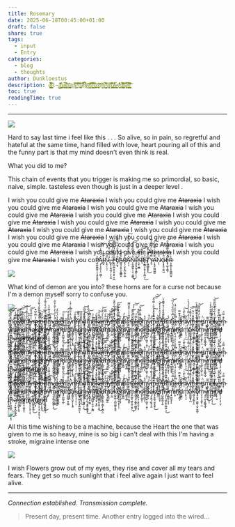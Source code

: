 ```yaml
---
title: Rosemary
date: 2025-06-18T00:45:00+01:00
draft: false
share: true
tags:
  - input
  - Entry
categories:
  - blog
  - thoughts
author: Dunkloestus
description: ȩ̸̢̪̜̦͇̤̽̆̒̊͒͌̊̌͋̑̿̉̕l̴̨̯̬̝̪͓̑͛̄̎ͅl̵̟̺̽a̸͙̱̯̦̮͔̬̼͉̳̳̣̐̊͂̂̓̒̎͌̒ͅ ̵̧̡̻͓̪̩̰̘͚͕̭̤͑̉͛u̴̠̫̪̝̭͙̱̩̖̾̿ͅś̶̨̗̞͓̬͓̦̭͓̪̘͓̩͆̒̄̈́̅͛̕͜͝o̷̧͎̘̫̣̗̼̜̰̽̽͗̊ ̷̧̨͚̼̭͕̋͜m̵̤͖͋̀͌͑i̷̧̭͉͉̭̇̽̎̄͝ ̸̧̜͍͌̃̑͑̈́̚͜ ̵̓̔͂̅̔̈́̅͆̈́̾͘̕͜͝c̴̢̥̤̟̖͙͕̪͔̄̀̌̌͋̉̄̓̌̑̒́̕͝͝ȁ̵̱́̃̈̑͋̀̽̚b̶̪́͆̔̅̓̅̂̌̾͛̈́ȩ̴̟̂̍͂̒̋̂z̴̧̛̛̯̗͖͇̦̳̝̗̲͉̅̄̊̽̓̚̚͠͝ą̵͙̦̫̝̥̅̀̐̊̒̿͛͆̅͘͝ ̶̨̜̮̺͙̮̤͔̦̽̒̉̀̿͛͠ͅc̷̤̣̪̹͔̞̠͖̍̏̒̉o̵̡̼̜̝͍͈̲̣̫̱͚̜͒͑̅͐͠ͅm̶̛̻̘̤̯̺̌̀̉̊̈́̈́̆̓̏̒̆͘͘͝ǫ̵͙͕̱̻̦̜̜͖͊́̀̈́̅̅͠ ̵̥͉̟͚̦̦̻̠̰͙̝̗͖̈́͐̅͒̀̈̓u̵̫̘̬̞̺̬͆͑ͅn̸̢͕̤̗͓̝͎̻̯̍̏͒̓̃̽̿̓̉̀̊͘͘͝ ̷̨͖͉̫̪͔̤͍̪͓͍͂̀r̴̡̼̞͉̫̗̠̥͎̫̿̓̂̊̐̑͜ę̴̨̜͎̞͇̭̯̀v̶͔̝͍̖̫̝̼̙̾͋͗͛͌̈́͛͜ǫ̸̧͈̹̼͈̩͋͋́̈́́̌͐̈́͂͜ļ̵̢̢̦̙̰͕͎̪̗̰̗͙̣̦́̀̐̑͗̐͑̌̏̽̚͝v̷̢̦͈̞̜̯͙̻̟̉̍̇̃͂̏̿̚ë̴̦̹̻̫͚͙̣̬͚̝̘͎̺́̅̔͛̎̄̌̓̂̒̿͠ͅṛ̵̨̨̡̨̼͚̳͕͎͙̥̏͒̂̋͛̄̀̾̈̉̚̚͝
toc: true
readingTime: true
---
```

---

![](/img/Pasted%20image%2020250618230953.png)

Hard to say last time i feel like this . . .
So alive, so in pain, so regretful and hateful at the same time, hand filled with love, heart pouring all of this and the funny part is that my mind doesn't even think is real.

What you did to me? 

This chain of events that you trigger is making me so primordial, so basic, naive, simple. tasteless 
even though is just in a deeper level .





I wish you could give me ~~Ataraxia~~
I wish you could give me ~~Ataraxia~~
I wish you could give me ~~Ataraxia~~
I wish you could give me ~~Ataraxia~~
I wish you could give me ~~Ataraxia~~
I wish you could give me ~~Ataraxia~~
I wish you could give me ~~Ataraxia~~
I wish you could give me ~~Ataraxia~~
I wish you could give me ~~Ataraxia~~
I wish you could give me ~~Ataraxia~~
I wish you could give me ~~Ataraxia~~
I wish you could give me ~~Ataraxia~~
I wish you could give me ~~Ataraxia~~
I wish you could give me ~~Ataraxia~~
I wish you could give me ~~Ataraxia~~
I wish you could give me ~~Ataraxia~~
I wish you could give me ~~Ataraxia~~
I wish you could give me ~~Ataraxia~~
I wish you coP̸̫̞͚͖̰̼̘̜̞͉͍͈̭̮̔ͅĄ̷̡͔̘̱̤̜̗̤̰͖̦̓͗̈́̅̾̈́͘͝͠Ì̴̪̝͊͠N̷̢̝̤̦̤̤̹̄̋,̶̰̱̖͎̝͍̺̤̹͔͎̮̫́͑̎̑̄̄͗̋̆͛̿͛͝ ̶̢̤̈́̈́͌̋̈́͋͛͝F̵̞͍̺̣̳̞̯͕̥̭̙͙̣̪̎̋̓̀̏̔͒̈́̋͂̑Ě̸̡̠̱̘̒͗̂̐̈̓̋̈́̈́͂̒͛̕A̷̻͈͉͙͈̹̬̯̳͇͙̎̐̋͝R̸̢̖̦̫͓͓̪͎̰̩͚̽A̷̛̘̖͉̓̈́̔͗̎͋̈̅̾̏̍̓̐͠N̵̠̭̝̻̰̥̖̤̖͔̫̻͊́͐̽͒͆̓͒̓͜͠͝ͅĮ̷̛̭̮͉̺̘̖̳̙̦̎̍̽͝ͅX̷̹̬̹̮͇̓̄̿͐͠Į̶́̈͐̈́̓̕͠͝Ë̴̙͖̳̘͔̱̩̝̩͈̪̤̹́͜T̸̢͖̪͇͓̥̟͆̎͌̐̎̽͂͜Y̷̭̩̿̀̇̓̀̈́̅̿̔̅Ă̴̛̩̝̘̙͖͖̮͇̫̂̈́̓͗̃͋͗̀͠N̷̈́͒̀ͅͅG̶̨͓̟̯̠͈͍̺̈̑̀͐̓Ȩ̵̟͚͕͔̳͉͂͐͗̏͐̿̑͋̂̈́̚̚͝R̷͙͕̻͎͕̥̤̳̪̯̬̓̇͛͊

![](/img/Pasted%20image%2020250618230937.png)


What kind of demon are you into?
these horns are for a curse not because I'm a demon myself
sorry to confuse you.


![](/img/Pasted%20image%2020250618231133.png)


m̴̰̪̮͖̲̬̻̫̣̼̲̤̱̂̓̇̽̎̓͘͘͝͠a̵̱̘̜͉̦̿̇̄͒̒ͅk̸͎͎͈̩͙̔̊̔̾͂̚͠e̸̦̅͒͛̉͝m̷̛̺̖͙̱͔͆̀͂͛̀̑̄́̈́͘͝y̶͙͈̝̰͛͑͋͂́̐̅͝ͅm̷̫̳̞̝͚̦̺̯̼͕̬̭̒͐̿͛͆̑̽͜͜͜į̶̧̧̦̹̬̝͚̎̈̏́̎̀̃̌̎́͐͊͐͛́n̶̢̘̯͚̼̪̫̔͆̈́̏͝͝ͅd̷̛̰̦̄́̔́̏͛̎̈́̐̇͌̓̚͠m̶̧̟̥̻̉͊̾͠à̵̡͇̦͉̤͈̞̜̜̤͈̠̜̬̬̉̓́̉̀̉̓̂͑̌̋̇̕̚k̶̨̡͎̭̻̹̥̲̮̟̫̥̼̮͈̉̀́̊̈̂́e̴͚̥͚͖̋͊m̴̠͇͔̾ÿ̷͖̪̬̦̮͎̹̥͈̤́͗̂̾̑̈́̂̇̈̉̍̚m̵̛̗̬͍̭̃͋̄̚ḯ̸̡̬̩̖̯̲̲̝̈́͌̑͂͜ͅn̴̠̰̗̱͉̫͙͚̩̹̥̬̝̩̄̎̄̂̋̂͆͜d̷͙͔̙̘̞̪͍̰̘͚̽̂͐̒̄̋͆̏͠m̸̰̰̗̲̣̼̪͙̝̯̻̥͓̫͚̀̈͒͆͆͐͝a̵̛͖͎̺̩̼̰̯͕͚̭̞͂͆ķ̷̝̫̯͎͈͍̦̝̎́̏́ͅę̶̜̬̭͕̞̗̙̥͈̼͐͋ͅͅm̶̫̘̹̝͔̜̏̇̌̀́̿͂ẏ̵̢͔͍̟͈͎͓̝̤̒͌̈́̕͝͝m̸̛̛͔̫̦̗͔͆̀̏̍̊̍͛̈́͆̔͂͒̄ḯ̸̢̨̮̙͎̖̤͉̝̤̉̏̒͛͌̇̌̓͗͜͝ņ̸̬͚̪̤͓̫̪̙̦̞̣̩̙̀̀̑d̷̨̦͕̹̘̲̑̉̈́m̶̧̢̛̯̜̜̤͇̘̥̠̫͈̺̈́́̄͛̾͗̀͂̂̅̅̅ͅå̴̯̬̈́̈͋̓͂͗̾͠͝k̴̰̪͙͚̺̝̫̬̘̿̈́ͅe̸̢͊͒̿̒̿̾͂̚͝m̸̨͙̤̖̲̰͉̳͎̪̪̋́̊ͅͅy̴̡̡͎̲͓͔̲͓͕͛̈́̑m̴̮̜̜̞̠̗͐̿̾̈́̾̈́̑͑̿́̂͘͠͝͝i̷̖̱̥̩͐ǹ̶̢̢̨̡̨̛̮͎̹̗̯̯͙͌̒̒̅̓̒̓̽̌̚͘̕͝d̶͓̮̙͇͊̈́̃̐̌̓̓͒̆̅͂̔̈̕m̸̨̧̛͔̯̭̟͔͚̻͚̦̬͓̖̈́̒a̴̺̠̬͍͋̾͆̆͋͆͋̈́̓̈͆̚͝k̷̤̩̿̏̑̀̓̏͗͒͛̚e̶̛͓̫̗̱̞͓̤̼̹̹͇͔̎̈́̊͊̿͘ḿ̴͎͆͊̊̀͊̔̕͠y̴̜̜͗͗̎́̿̍͗̀̉́́̀̀m̵͉̯̖̣̭̈́́i̶̛̮̮͍̳̐̔͒̆͌̈̋̔̒̄n̶͈̼̬̮͛͛͂̈̓̎̽̈͂̌͆̕͝d̵̥̟̈͛m̷̦͇̦͕̻̞͖͇͚͚͌̅͜ͅͅå̷͓͕͔͚̘͔̖͉͉̯̖̗̹̆̀͊̐͆̌͑̕͜͝k̴̞̩̖͈͈͍̫̱̰͊̈́̓͋̎͛͒͆̏̃̃̋͘͝e̶͖͓̝̝̽͒͆͒͋̑̃͜ͅm̴͓̜̐̐̿̈́y̴̧̨̢̧͖̙̝̰̰̫̘̹̤̽̈̑̋̿̈́̈̀̈́̚͜͝ͅm̴̛̤͉̈́͗̾̾̎̾̚͠͝i̶̥̲̥͎̒̀̈́͗͛̓͝n̶̬̣̺̯͕͔͔̜̮̈́̎̀̈̑̔͊̈́̃̄̊̂͠͝͝ͅd̵̨̨̥͖͍̻̭͍͓̹̪͍̭̐́̈́̊̈́́͛͘ͅm̶̡̡͓͖̫̯̪̽̌̃̿̂̆̔̇̋̏ą̷̺̖͎̙͈̯̺̲͈̰̝͖̹̕͜k̵̛̜̓̓̅͠ë̷̛̪͕́̍̾͗̆͑͌̃̎̽͐͘m̶̢̛͖̻̣͚͓͕͖̦̝͕̐́̓̎͛͋̏͜͠͝y̴̺͗̅̇̀̈́̽͊̇̈́̈́̎̅̋̔̕ṁ̴̨̹̥̝͈͙̰͓̱̦͕͊̓̋͜i̴̡͖̮̞͓̻̞͚̱͋̑̄n̷͚͓̖͛̎̅̀̉͝d̷̡̡̪͚̮̠̲̑̽̒͋̋̽̊̋̈̚̚͝ͅm̸̡̛̺̺̲̟̮͙̤͇̉͒͋́̿̑̂̊͛̉̈͠a̶̡͇͈̙̫̬̙̩̩͓͍͗k̷̪͎͉̘̹̗̹͔͑̋̂͌̑̄̈̔͂̇͘͠ę̷̧̢͖͈̞̯̞̞͚̮̰͈̣̈̏ͅṁ̵̫̰̱̼̗̤̠̰̬̯̣̹̯̓̊̅͗͋̍̅͂̈͜͝ỵ̶̛͈̘͙̙͖̣͙͍̭̹͇̭̟͌̉̈́̍̃̃̍̈́͆̈́̏̔̊͜m̸̧̨̢̛̲̪̲̬̠̫̣͈͕̫̳̅̔͛̒̏̔͂́́̇ì̷̧͖͎̘͔͓͔͙̰̋̾̏̍̈́̇̆ṅ̶̢̛̳̥̻̻͕̯͎͍͔̱̫̾́͊͑͑̃̉̄̊͒̚͜͝d̶̨̘̻̭͔͈̘͔̳̗̖̯̪̦̼̐́̋̒̈́͑̀́̈́̈́̕͝m̶̢̛̛̥͓̼͖̱̼̈́͋͒͌̐͋͝a̷̹̫̪̒̉̊̿̉̌̊̂̀̂͒͛̕k̷̙̺͍̪̹̯̪̼̫̳̞̱͈͈̂͋̿͗̽̀́̓̍͌̕͝͠e̵̮̗̞̭͔̼̬͙̙̗̜̜̓̽̈́̈́͌̿̉͂͗̓͒͗͆̚m̷̛̥̬̻̰̀͌̏̎͋̈́͘͝y̷͇̮͔̻͋͋̐̇͛͌m̵̡̼̮̺͙͖̝̠͍̜̱̟̈́̊̽̔̐͐͗̾͑̽͜͝ͅi̸̠̼͎̖͈͙͖̥̤̪̳̱̜̋̌̈̎̓̂ņ̷̡̰̜̘̹̱̭̖̬̦͓̗́͂̍̒͌́̀̾̒̅̅̀̽d̴̰̙̙̺̼̩̅̏̈́̋͐͘̕ͅm̶̡̨̧̫̬̣̪͈̜̠͍͌͂̋͗̇̚ͅą̴̦̥̱̲̹͖̮̗͉͈͐͒̓͒́̏͛͑k̸̢̡̬̮̲͉̯̯̝̬̬̠͐̈́̈̽̎̅̎̍̊͛̒͜͠e̴̻̥̲̊̀̾̈́̽͂͛̀m̶̡͖̯͚̯̼̩̩̰̅̿̐͛̿̈́̉͘̚y̷̧̹͉̫̭̝͙̜̻͖̹̘͊̇̇̇̾̎͊̚͜m̵̧̟̲͈͈̗̙̙̕i̸̹̬͐̉̾͝ń̸͙̣͙d̴͎͇̳̫̈́̋̽̀̆̐͝m̸̙̙͉̣̤̓͗̿̈́̈́̂̕ȃ̴͖͖͚͓̘̪̍̑͛́̈́̌̍̊̈̆̽̓͝͠ḵ̴̺̠̘̗͇͎̗̤͛͆͗͊̌͋̄̒̈́̃̕ȩ̸̡̮͓̥̠̳͍̜̫͉̫̜͇̂̋̏̑̂̂̊̐͗̉̽̈́͑͗ͅm̷̤̩̜̠̖̝̲̙̹̰͑̀̂͝ỷ̷̧̠̫͔̘͍͇̘̲̘͛̚m̷̨̬͓̏͛̉̐̽̐̆̈́͌̐͋̌̀̾͑i̷͉̺͊̇̆͌̈́n̴̨͎̹̰̹̎̎́̐d̸̨̜͉̙̣͔̹̬̣̈̃̀̈̀͛̾͛̃m̴̢̢̪̠͇̯͎͚͍̞̬̣͓̝̏ą̵̹͙̫̞̝̺̝̺̥̲̈̏̆͂͊͘k̵̥̼̭̫̙̹͍̟͆́̋̎̉̆̓̄̓͑̑͛̚͘̕ë̴̺́͒̾̑̊̀̔̓͌̔̇͗͋̎̚m̸̞̐̌̄̈́͘y̷̢̙̗̠̥̩͕̚ͅm̸̺̤͓̆̓͐̈́́́̊̽̅͘ͅí̶͇̹̜͙̜̞̠̝̙̱̦͎̖́͗̂̈͋͝ń̸̡̡̩͓̫͉͜d̷̨̛̦̬̘̱͉͈̗̠͛͑̉͊͛̽̄̆̏̎͐̅̓͝


m̴̰̪̮͖̲̬̻̫̣̼̲̤̱̂̓̇̽̎̓͘͘͝͠a̵̱̘̜͉̦̿̇̄͒̒ͅk̸͎͎͈̩͙̔̊̔̾͂̚͠e̸̦̅͒͛̉͝m̷̛̺̖͙̱͔͆̀͂͛̀̑̄́̈́͘͝y̶͙͈̝̰͛͑͋͂́̐̅͝ͅm̷̫̳̞̝͚̦̺̯̼͕̬̭̒͐̿͛͆̑̽͜͜͜į̶̧̧̦̹̬̝͚̎̈̏́̎̀̃̌̎́͐͊͐͛́n̶̢̘̯͚̼̪̫̔͆̈́̏͝͝ͅd̷̛̰̦̄́̔́̏͛̎̈́̐̇͌̓̚͠m̶̧̟̥̻̉͊̾͠à̵̡͇̦͉̤͈̞̜̜̤͈̠̜̬̬̉̓́̉̀̉̓̂͑̌̋̇̕̚k̶̨̡͎̭̻̹̥̲̮̟̫̥̼̮͈̉̀́̊̈̂́e̴͚̥͚͖̋͊m̴̠͇͔̾ÿ̷͖̪̬̦̮͎̹̥͈̤́͗̂̾̑̈́̂̇̈̉̍̚m̵̛̗̬͍̭̃͋̄̚ḯ̸̡̬̩̖̯̲̲̝̈́͌̑͂͜ͅn̴̠̰̗̱͉̫͙͚̩̹̥̬̝̩̄̎̄̂̋̂͆͜d̷͙͔̙̘̞̪͍̰̘͚̽̂͐̒̄̋͆̏͠m̸̰̰̗̲̣̼̪͙̝̯̻̥͓̫͚̀̈͒͆͆͐͝a̵̛͖͎̺̩̼̰̯͕͚̭̞͂͆ķ̷̝̫̯͎͈͍̦̝̎́̏́ͅę̶̜̬̭͕̞̗̙̥͈̼͐͋ͅͅm̶̫̘̹̝͔̜̏̇̌̀́̿͂ẏ̵̢͔͍̟͈͎͓̝̤̒͌̈́̕͝͝m̸̛̛͔̫̦̗͔͆̀̏̍̊̍͛̈́͆̔͂͒̄ḯ̸̢̨̮̙͎̖̤͉̝̤̉̏̒͛͌̇̌̓͗͜͝ņ̸̬͚̪̤͓̫̪̙̦̞̣̩̙̀̀̑d̷̨̦͕̹̘̲̑̉̈́m̶̧̢̛̯̜̜̤͇̘̥̠̫͈̺̈́́̄͛̾͗̀͂̂̅̅̅ͅå̴̯̬̈́̈͋̓͂͗̾͠͝k̴̰̪͙͚̺̝̫̬̘̿̈́ͅe̸̢͊͒̿̒̿̾͂̚͝m̸̨͙̤̖̲̰͉̳͎̪̪̋́̊ͅͅy̴̡̡͎̲͓͔̲͓͕͛̈́̑m̴̮̜̜̞̠̗͐̿̾̈́̾̈́̑͑̿́̂͘͠͝͝i̷̖̱̥̩͐ǹ̶̢̢̨̡̨̛̮͎̹̗̯̯͙͌̒̒̅̓̒̓̽̌̚͘̕͝d̶͓̮̙͇͊̈́̃̐̌̓̓͒̆̅͂̔̈̕m̸̨̧̛͔̯̭̟͔͚̻͚̦̬͓̖̈́̒a̴̺̠̬͍͋̾͆̆͋͆͋̈́̓̈͆̚͝k̷̤̩̿̏̑̀̓̏͗͒͛̚e̶̛͓̫̗̱̞͓̤̼̹̹͇͔̎̈́̊͊̿͘ḿ̴͎͆͊̊̀͊̔̕͠y̴̜̜͗͗̎́̿̍͗̀̉́́̀̀m̵͉̯̖̣̭̈́́i̶̛̮̮͍̳̐̔͒̆͌̈̋̔̒̄n̶͈̼̬̮͛͛͂̈̓̎̽̈͂̌͆̕͝d̵̥̟̈͛m̷̦͇̦͕̻̞͖͇͚͚͌̅͜ͅͅå̷͓͕͔͚̘͔̖͉͉̯̖̗̹̆̀͊̐͆̌͑̕͜͝k̴̞̩̖͈͈͍̫̱̰͊̈́̓͋̎͛͒͆̏̃̃̋͘͝e̶͖͓̝̝̽͒͆͒͋̑̃͜ͅm̴͓̜̐̐̿̈́y̴̧̨̢̧͖̙̝̰̰̫̘̹̤̽̈̑̋̿̈́̈̀̈́̚͜͝ͅm̴̛̤͉̈́͗̾̾̎̾̚͠͝i̶̥̲̥͎̒̀̈́͗͛̓͝n̶̬̣̺̯͕͔͔̜̮̈́̎̀̈̑̔͊̈́̃̄̊̂͠͝͝ͅd̵̨̨̥͖͍̻̭͍͓̹̪͍̭̐́̈́̊̈́́͛͘ͅm̶̡̡͓͖̫̯̪̽̌̃̿̂̆̔̇̋̏ą̷̺̖͎̙͈̯̺̲͈̰̝͖̹̕͜k̵̛̜̓̓̅͠ë̷̛̪͕́̍̾͗̆͑͌̃̎̽͐͘m̶̢̛͖̻̣͚͓͕͖̦̝͕̐́̓̎͛͋̏͜͠͝y̴̺͗̅̇̀̈́̽͊̇̈́̈́̎̅̋̔̕ṁ̴̨̹̥̝͈͙̰͓̱̦͕͊̓̋͜i̴̡͖̮̞͓̻̞͚̱͋̑̄n̷͚͓̖͛̎̅̀̉͝d̷̡̡̪͚̮̠̲̑̽̒͋̋̽̊̋̈̚̚͝ͅm̸̡̛̺̺̲̟̮͙̤͇̉͒͋́̿̑̂̊͛̉̈͠a̶̡͇͈̙̫̬̙̩̩͓͍͗k̷̪͎͉̘̹̗̹͔͑̋̂͌̑̄̈̔͂̇͘͠ę̷̧̢͖͈̞̯̞̞͚̮̰͈̣̈̏ͅṁ̵̫̰̱̼̗̤̠̰̬̯̣̹̯̓̊̅͗͋̍̅͂̈͜͝ỵ̶̛͈̘͙̙͖̣͙͍̭̹͇̭̟͌̉̈́̍̃̃̍̈́͆̈́̏̔̊͜m̸̧̨̢̛̲̪̲̬̠̫̣͈͕̫̳̅̔͛̒̏̔͂́́̇ì̷̧͖͎̘͔͓͔͙̰̋̾̏̍̈́̇̆ṅ̶̢̛̳̥̻̻͕̯͎͍͔̱̫̾́͊͑͑̃̉̄̊͒̚͜͝d̶̨̘̻̭͔͈̘͔̳̗̖̯̪̦̼̐́̋̒̈́͑̀́̈́̈́̕͝m̶̢̛̛̥͓̼͖̱̼̈́͋͒͌̐͋͝a̷̹̫̪̒̉̊̿̉̌̊̂̀̂͒͛̕k̷̙̺͍̪̹̯̪̼̫̳̞̱͈͈̂͋̿͗̽̀́̓̍͌̕͝͠e̵̮̗̞̭͔̼̬͙̙̗̜̜̓̽̈́̈́͌̿̉͂͗̓͒͗͆̚m̷̛̥̬̻̰̀͌̏̎͋̈́͘͝y̷͇̮͔̻͋͋̐̇͛͌m̵̡̼̮̺͙͖̝̠͍̜̱̟̈́̊̽̔̐͐͗̾͑̽͜͝ͅi̸̠̼͎̖͈͙͖̥̤̪̳̱̜̋̌̈̎̓̂ņ̷̡̰̜̘̹̱̭̖̬̦͓̗́͂̍̒͌́̀̾̒̅̅̀̽d̴̰̙̙̺̼̩̅̏̈́̋͐͘̕ͅm̶̡̨̧̫̬̣̪͈̜̠͍͌͂̋͗̇̚ͅą̴̦̥̱̲̹͖̮̗͉͈͐͒̓͒́̏͛͑k̸̢̡̬̮̲͉̯̯̝̬̬̠͐̈́̈̽̎̅̎̍̊͛̒͜͠e̴̻̥̲̊̀̾̈́̽͂͛̀m̶̡͖̯͚̯̼̩̩̰̅̿̐͛̿̈́̉͘̚y̷̧̹͉̫̭̝͙̜̻͖̹̘͊̇̇̇̾̎͊̚͜m̵̧̟̲͈͈̗̙̙̕i̸̹̬͐̉̾͝ń̸͙̣͙d̴͎͇̳̫̈́̋̽̀̆̐͝m̸̙̙͉̣̤̓͗̿̈́̈́̂̕ȃ̴͖͖͚͓̘̪̍̑͛́̈́̌̍̊̈̆̽̓͝͠ḵ̴̺̠̘̗͇͎̗̤͛͆͗͊̌͋̄̒̈́̃̕ȩ̸̡̮͓̥̠̳͍̜̫͉̫̜͇̂̋̏̑̂̂̊̐͗̉̽̈́͑͗ͅm̷̤̩̜̠̖̝̲̙̹̰͑̀̂͝ỷ̷̧̠̫͔̘͍͇̘̲̘͛̚m̷̨̬͓̏͛̉̐̽̐̆̈́͌̐͋̌̀̾͑i̷͉̺͊̇̆͌̈́n̴̨͎̹̰̹̎̎́̐d̸̨̜͉̙̣͔̹̬̣̈̃̀̈̀͛̾͛̃m̴̢̢̪̠͇̯͎͚͍̞̬̣͓̝̏ą̵̹͙̫̞̝̺̝̺̥̲̈̏̆͂͊͘k̵̥̼̭̫̙̹͍̟͆́̋̎̉̆̓̄̓͑̑͛̚͘̕ë̴̺́͒̾̑̊̀̔̓͌̔̇͗͋̎̚m̸̞̐̌̄̈́͘y̷̢̙̗̠̥̩͕̚ͅm̸̺̤͓̆̓͐̈́́́̊̽̅͘ͅí̶͇̹̜͙̜̞̠̝̙̱̦͎̖́͗̂̈͋͝ń̸̡̡̩͓̫͉͜d̷̨̛̦̬̘̱͉͈̗̠͛͑̉͊͛̽̄̆̏̎͐̅̓͝

m̴̰̪̮͖̲̬̻̫̣̼̲̤̱̂̓̇̽̎̓͘͘͝͠a̵̱̘̜͉̦̿̇̄͒̒ͅk̸͎͎͈̩͙̔̊̔̾͂̚͠e̸̦̅͒͛̉͝m̷̛̺̖͙̱͔͆̀͂͛̀̑̄́̈́͘͝y̶͙͈̝̰͛͑͋͂́̐̅͝ͅm̷̫̳̞̝͚̦̺̯̼͕̬̭̒͐̿͛͆̑̽͜͜͜į̶̧̧̦̹̬̝͚̎̈̏́̎̀̃̌̎́͐͊͐͛́n̶̢̘̯͚̼̪̫̔͆̈́̏͝͝ͅd̷̛̰̦̄́̔́̏͛̎̈́̐̇͌̓̚͠m̶̧̟̥̻̉͊̾͠à̵̡͇̦͉̤͈̞̜̜̤͈̠̜̬̬̉̓́̉̀̉̓̂͑̌̋̇̕̚k̶̨̡͎̭̻̹̥̲̮̟̫̥̼̮͈̉̀́̊̈̂́e̴͚̥͚͖̋͊m̴̠͇͔̾ÿ̷͖̪̬̦̮͎̹̥͈̤́͗̂̾̑̈́̂̇̈̉̍̚m̵̛̗̬͍̭̃͋̄̚ḯ̸̡̬̩̖̯̲̲̝̈́͌̑͂͜ͅn̴̠̰̗̱͉̫͙͚̩̹̥̬̝̩̄̎̄̂̋̂͆͜d̷͙͔̙̘̞̪͍̰̘͚̽̂͐̒̄̋͆̏͠m̸̰̰̗̲̣̼̪͙̝̯̻̥͓̫͚̀̈͒͆͆͐͝a̵̛͖͎̺̩̼̰̯͕͚̭̞͂͆ķ̷̝̫̯͎͈͍̦̝̎́̏́ͅę̶̜̬̭͕̞̗̙̥͈̼͐͋ͅͅm̶̫̘̹̝͔̜̏̇̌̀́̿͂ẏ̵̢͔͍̟͈͎͓̝̤̒͌̈́̕͝͝m̸̛̛͔̫̦̗͔͆̀̏̍̊̍͛̈́͆̔͂͒̄ḯ̸̢̨̮̙͎̖̤͉̝̤̉̏̒͛͌̇̌̓͗͜͝ņ̸̬͚̪̤͓̫̪̙̦̞̣̩̙̀̀̑d̷̨̦͕̹̘̲̑̉̈́m̶̧̢̛̯̜̜̤͇̘̥̠̫͈̺̈́́̄͛̾͗̀͂̂̅̅̅ͅå̴̯̬̈́̈͋̓͂͗̾͠͝k̴̰̪͙͚̺̝̫̬̘̿̈́ͅe̸̢͊͒̿̒̿̾͂̚͝m̸̨͙̤̖̲̰͉̳͎̪̪̋́̊ͅͅy̴̡̡͎̲͓͔̲͓͕͛̈́̑m̴̮̜̜̞̠̗͐̿̾̈́̾̈́̑͑̿́̂͘͠͝͝i̷̖̱̥̩͐ǹ̶̢̢̨̡̨̛̮͎̹̗̯̯͙͌̒̒̅̓̒̓̽̌̚͘̕͝d̶͓̮̙͇͊̈́̃̐̌̓̓͒̆̅͂̔̈̕m̸̨̧̛͔̯̭̟͔͚̻͚̦̬͓̖̈́̒a̴̺̠̬͍͋̾͆̆͋͆͋̈́̓̈͆̚͝k̷̤̩̿̏̑̀̓̏͗͒͛̚e̶̛͓̫̗̱̞͓̤̼̹̹͇͔̎̈́̊͊̿͘ḿ̴͎͆͊̊̀͊̔̕͠y̴̜̜͗͗̎́̿̍͗̀̉́́̀̀m̵͉̯̖̣̭̈́́i̶̛̮̮͍̳̐̔͒̆͌̈̋̔̒̄n̶͈̼̬̮͛͛͂̈̓̎̽̈͂̌͆̕͝d̵̥̟̈͛m̷̦͇̦͕̻̞͖͇͚͚͌̅͜ͅͅå̷͓͕͔͚̘͔̖͉͉̯̖̗̹̆̀͊̐͆̌͑̕͜͝k̴̞̩̖͈͈͍̫̱̰͊̈́̓͋̎͛͒͆̏̃̃̋͘͝e̶͖͓̝̝̽͒͆͒͋̑̃͜ͅm̴͓̜̐̐̿̈́y̴̧̨̢̧͖̙̝̰̰̫̘̹̤̽̈̑̋̿̈́̈̀̈́̚͜͝ͅm̴̛̤͉̈́͗̾̾̎̾̚͠͝i̶̥̲̥͎̒̀̈́͗͛̓͝n̶̬̣̺̯͕͔͔̜̮̈́̎̀̈̑̔͊̈́̃̄̊̂͠͝͝ͅd̵̨̨̥͖͍̻̭͍͓̹̪͍̭̐́̈́̊̈́́͛͘ͅm̶̡̡͓͖̫̯̪̽̌̃̿̂̆̔̇̋̏ą̷̺̖͎̙͈̯̺̲͈̰̝͖̹̕͜k̵̛̜̓̓̅͠ë̷̛̪͕́̍̾͗̆͑͌̃̎̽͐͘m̶̢̛͖̻̣͚͓͕͖̦̝͕̐́̓̎͛͋̏͜͠͝y̴̺͗̅̇̀̈́̽͊̇̈́̈́̎̅̋̔̕ṁ̴̨̹̥̝͈͙̰͓̱̦͕͊̓̋͜i̴̡͖̮̞͓̻̞͚̱͋̑̄n̷͚͓̖͛̎̅̀̉͝d̷̡̡̪͚̮̠̲̑̽̒͋̋̽̊̋̈̚̚͝ͅm̸̡̛̺̺̲̟̮͙̤͇̉͒͋́̿̑̂̊͛̉̈͠a̶̡͇͈̙̫̬̙̩̩͓͍͗k̷̪͎͉̘̹̗̹͔͑̋̂͌̑̄̈̔͂̇͘͠ę̷̧̢͖͈̞̯̞̞͚̮̰͈̣̈̏ͅṁ̵̫̰̱̼̗̤̠̰̬̯̣̹̯̓̊̅͗͋̍̅͂̈͜͝ỵ̶̛͈̘͙̙͖̣͙͍̭̹͇̭̟͌̉̈́̍̃̃̍̈́͆̈́̏̔̊͜m̸̧̨̢̛̲̪̲̬̠̫̣͈͕̫̳̅̔͛̒̏̔͂́́̇ì̷̧͖͎̘͔͓͔͙̰̋̾̏̍̈́̇̆ṅ̶̢̛̳̥̻̻͕̯͎͍͔̱̫̾́͊͑͑̃̉̄̊͒̚͜͝d̶̨̘̻̭͔͈̘͔̳̗̖̯̪̦̼̐́̋̒̈́͑̀́̈́̈́̕͝m̶̢̛̛̥͓̼͖̱̼̈́͋͒͌̐͋͝a̷̹̫̪̒̉̊̿̉̌̊̂̀̂͒͛̕k̷̙̺͍̪̹̯̪̼̫̳̞̱͈͈̂͋̿͗̽̀́̓̍͌̕͝͠e̵̮̗̞̭͔̼̬͙̙̗̜̜̓̽̈́̈́͌̿̉͂͗̓͒͗͆̚m̷̛̥̬̻̰̀͌̏̎͋̈́͘͝y̷͇̮͔̻͋͋̐̇͛͌m̵̡̼̮̺͙͖̝̠͍̜̱̟̈́̊̽̔̐͐͗̾͑̽͜͝ͅi̸̠̼͎̖͈͙͖̥̤̪̳̱̜̋̌̈̎̓̂ņ̷̡̰̜̘̹̱̭̖̬̦͓̗́͂̍̒͌́̀̾̒̅̅̀̽d̴̰̙̙̺̼̩̅̏̈́̋͐͘̕ͅm̶̡̨̧̫̬̣̪͈̜̠͍͌͂̋͗̇̚ͅą̴̦̥̱̲̹͖̮̗͉͈͐͒̓͒́̏͛͑k̸̢̡̬̮̲͉̯̯̝̬̬̠͐̈́̈̽̎̅̎̍̊͛̒͜͠e̴̻̥̲̊̀̾̈́̽͂͛̀m̶̡͖̯͚̯̼̩̩̰̅̿̐͛̿̈́̉͘̚y̷̧̹͉̫̭̝͙̜̻͖̹̘͊̇̇̇̾̎͊̚͜m̵̧̟̲͈͈̗̙̙̕i̸̹̬͐̉̾͝ń̸͙̣͙d̴͎͇̳̫̈́̋̽̀̆̐͝m̸̙̙͉̣̤̓͗̿̈́̈́̂̕ȃ̴͖͖͚͓̘̪̍̑͛́̈́̌̍̊̈̆̽̓͝͠ḵ̴̺̠̘̗͇͎̗̤͛͆͗͊̌͋̄̒̈́̃̕ȩ̸̡̮͓̥̠̳͍̜̫͉̫̜͇̂̋̏̑̂̂̊̐͗̉̽̈́͑͗ͅm̷̤̩̜̠̖̝̲̙̹̰͑̀̂͝ỷ̷̧̠̫͔̘͍͇̘̲̘͛̚m̷̨̬͓̏͛̉̐̽̐̆̈́͌̐͋̌̀̾͑i̷͉̺͊̇̆͌̈́n̴̨͎̹̰̹̎̎́̐d̸̨̜͉̙̣͔̹̬̣̈̃̀̈̀͛̾͛̃m̴̢̢̪̠͇̯͎͚͍̞̬̣͓̝̏ą̵̹͙̫̞̝̺̝̺̥̲̈̏̆͂͊͘k̵̥̼̭̫̙̹͍̟͆́̋̎̉̆̓̄̓͑̑͛̚͘̕ë̴̺́͒̾̑̊̀̔̓͌̔̇͗͋̎̚m̸̞̐̌̄̈́͘y̷̢̙̗̠̥̩͕̚ͅm̸̺̤͓̆̓͐̈́́́̊̽̅͘ͅí̶͇̹̜͙̜̞̠̝̙̱̦͎̖́͗̂̈͋͝ń̸̡̡̩͓̫͉͜d̷̨̛̦̬̘̱͉͈̗̠͛͑̉͊͛̽̄̆̏̎͐̅̓͝


![](/img/Pasted%20image%2020250618231734.png)

All this time wishing to be a machine, because the Heart the one that was given to me is so heavy, mine is so big
i can't deal with this I'm having a stroke, migraine intense 
one

![](/img/Pasted%20image%2020250618231904.png)


I wish Flowers grow out of my eyes, they rise and cover all my tears and fears.
They get so much sunlight that i feel alive again
I just want to feel alive.

---

*Connection established. Transmission complete.*

> Present day, present time. Another entry logged into the wired...